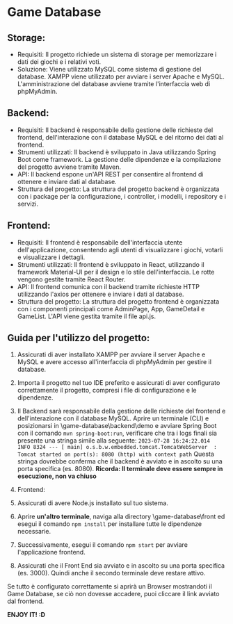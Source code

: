 # Game Database

## Storage:
* Requisiti: Il progetto richiede un sistema di storage per memorizzare i dati dei giochi e i relativi voti.
* Soluzione: Viene utilizzato MySQL come sistema di gestione del database. XAMPP viene utilizzato per avviare i server Apache e MySQL.
L'amministrazione del database avviene tramite l'interfaccia web di phpMyAdmin.

## Backend:
* Requisiti: Il backend è responsabile della gestione delle richieste del frontend, dell'interazione con il database MySQL e del ritorno dei dati al frontend.
* Strumenti utilizzati: Il backend è sviluppato in Java utilizzando Spring Boot come framework. La gestione delle dipendenze e la compilazione del progetto avviene tramite Maven.
* API: Il backend espone un'API REST per consentire al frontend di ottenere e inviare dati al database.
* Struttura del progetto: La struttura del progetto backend è organizzata con i package per la configurazione, i controller, i modelli, i repository e i servizi.

## Frontend:
* Requisiti: Il frontend è responsabile dell'interfaccia utente dell'applicazione, consentendo agli utenti di visualizzare i giochi, votarli e visualizzare i dettagli.
* Strumenti utilizzati: Il frontend è sviluppato in React, utilizzando il framework Material-UI per il design e lo stile dell'interfaccia. Le rotte vengono gestite tramite React Router.
* API: Il frontend comunica con il backend tramite richieste HTTP utilizzando l'axios per ottenere e inviare i dati al database.
* Struttura del progetto: La struttura del progetto frontend è organizzata con i componenti principali come AdminPage, App, GameDetail e GameList. L'API viene gestita tramite il file api.js.

## Guida per l'utilizzo del progetto:

1. Assicurati di aver installato XAMPP per avviare il server Apache e MySQL e avere accesso all'interfaccia di phpMyAdmin per gestire il database.

2. Importa il progetto nel tuo IDE preferito e assicurati di aver configurato correttamente il progetto, compresi i file di configurazione e le dipendenze.


3. Il Backend sarà responsabile della gestione delle richieste del frontend e dell'interazione con il database MySQL. 
Aprire un terminale (CLI) e posizionarsi in \game-database\backend\demo e avviare Spring Boot con il comando ```mvn spring-boot:run```, verificare che tra i logs finali sia presente una stringa simile alla seguente:
```2023-07-28 16:24:22.014  INFO 8324 --- [ main] o.s.b.w.embedded.tomcat.TomcatWebServer  : Tomcat started on port(s): 8080 (http) with context path``` 
Questa stringa dovrebbe conferma che il backend è avviato e in ascolto su una porta specifica (es. 8080).
**Ricorda: Il terminale deve essere sempre in esecuzione, non va chiuso**


4. Frontend:
5. Assicurati di avere Node.js installato sul tuo sistema.
6. Aprire **un'altro terminale**, naviga alla directory \game-database\front ed esegui il comando ```npm install``` per installare tutte le dipendenze necessarie.
7. Successivamente, esegui il comando ```npm start``` per avviare l'applicazione frontend.
8. Assicurati che il Front End sia avviato e in ascolto su una porta specifica (es. 3000).
Quindi anche il secondo terminale deve restare attivo.

Se tutto è configurato correttamente si aprirà un Browser mostrandoti il Game Database, se ciò non dovesse accadere, puoi cliccare il 
link avviato dal frontend.

**ENJOY IT! :D**
